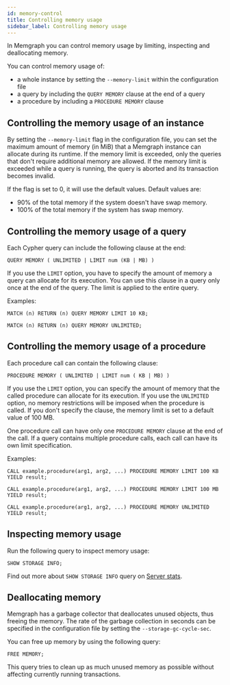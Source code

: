 ```yaml
---
id: memory-control 
title: Controlling memory usage
sidebar_label: Controlling memory usage 
---
```


In Memgraph you can control memory usage by limiting, inspecting and
deallocating memory. 

You can control memory usage of:
 - a whole instance by setting the `--memory-limit` within the configuration file 
 - a query by including the `QUERY MEMORY` clause at the end of a query
 - a procedure by including a `PROCEDURE MEMORY` clause

## Controlling the memory usage of an instance

By setting the `--memory-limit` flag in the configuration file, you can set
the maximum amount of memory (in MiB) that a Memgraph instance can allocate
during its runtime. If the memory limit is exceeded, only the queries that don't
require additional memory are allowed. If the memory limit is exceeded while a
query is running, the query is aborted and its transaction becomes invalid.

If the flag is set to 0, it will use the default values.
Default values are:
-  90% of the total memory if the system doesn't have swap memory.
-  100% of the total memory if the system has swap memory.

## Controlling the memory usage of a query

Each Cypher query can include the following clause at the end:

```plaintext
QUERY MEMORY ( UNLIMITED | LIMIT num (KB | MB) )
```

If you use the `LIMIT` option, you have to specify the amount of memory a query
can allocate for its execution. You can use this clause in a query only once at
the end of the query. The limit is applied to the entire query.

Examples: 
```plaintext
MATCH (n) RETURN (n) QUERY MEMORY LIMIT 10 KB;
```
```plaintext
MATCH (n) RETURN (n) QUERY MEMORY UNLIMITED;
```
## Controlling the memory usage of a procedure 

Each procedure call can contain the following clause:

```plaintext
PROCEDURE MEMORY ( UNLIMITED | LIMIT num ( KB | MB) )
```

If you use the `LIMIT` option, you can specify the amount of memory that the
called procedure can allocate for its execution. If you use the `UNLIMITED`
option, no memory restrictions will be imposed when the procedure is called. If
you don't specify the clause, the memory limit is set to a default value of 100 MB.

One procedure call can have only one `PROCEDURE MEMORY` clause at the end of the
call. If a query contains multiple procedure calls, each call can have its own
limit specification.

Examples:
```plaintext
CALL example.procedure(arg1, arg2, ...) PROCEDURE MEMORY LIMIT 100 KB YIELD result;
```
```plaintext
CALL example.procedure(arg1, arg2, ...) PROCEDURE MEMORY LIMIT 100 MB YIELD result;
```
```plaintext
CALL example.procedure(arg1, arg2, ...) PROCEDURE MEMORY UNLIMITED YIELD result;
```

## Inspecting memory usage

Run the following query to inspect memory usage:

```plaintext
SHOW STORAGE INFO;
```

Find out more about `SHOW STORAGE INFO` query on [Server stats](./server-stats.md).

## Deallocating memory

Memgraph has a garbage collector that deallocates unused objects, thus freeing
the memory. The rate of the garbage collection in seconds can be specified in
the configuration file by setting the `--storage-gc-cycle-sec`.

You can free up memory by using the following query:

```cypher
FREE MEMORY;
```

This query tries to clean up as much unused memory as possible without affecting
currently running transactions.
